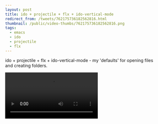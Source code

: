 ```yaml
---
layout: post
title: ido + projectile + flx + ido-vertical-mode
redirect_from: /tweets/762175736182562816.html
thumbnail: /public/video-thumbs/762175736182562816.png
tags:
  - emacs
  - ido
  - projectile
  - flx
---
```


ido + projectile + flx + ido-vertical-mode - my 'defaults' for opening files and creating folders.

<video controls autoplay loop>
  <source src="/public/videos/762175736182562816.mp4" type="video/mp4">
    Sorry your browser does not support the video tag, maybe time to upgrade?
</video>
